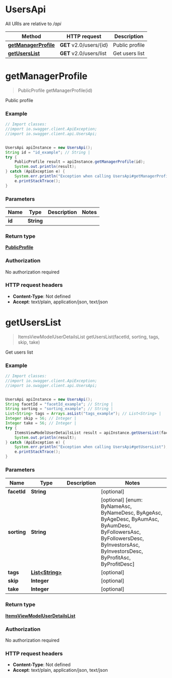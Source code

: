 # UsersApi

All URIs are relative to */api*

Method | HTTP request | Description
------------- | ------------- | -------------
[**getManagerProfile**](UsersApi.md#getManagerProfile) | **GET** v2.0/users/{id} | Public profile
[**getUsersList**](UsersApi.md#getUsersList) | **GET** v2.0/users/list | Get users list

<a name="getManagerProfile"></a>
# **getManagerProfile**
> PublicProfile getManagerProfile(id)

Public profile

### Example
```java
// Import classes:
//import io.swagger.client.ApiException;
//import io.swagger.client.api.UsersApi;


UsersApi apiInstance = new UsersApi();
String id = "id_example"; // String | 
try {
    PublicProfile result = apiInstance.getManagerProfile(id);
    System.out.println(result);
} catch (ApiException e) {
    System.err.println("Exception when calling UsersApi#getManagerProfile");
    e.printStackTrace();
}
```

### Parameters

Name | Type | Description  | Notes
------------- | ------------- | ------------- | -------------
 **id** | **String**|  |

### Return type

[**PublicProfile**](PublicProfile.md)

### Authorization

No authorization required

### HTTP request headers

 - **Content-Type**: Not defined
 - **Accept**: text/plain, application/json, text/json

<a name="getUsersList"></a>
# **getUsersList**
> ItemsViewModelUserDetailsList getUsersList(facetId, sorting, tags, skip, take)

Get users list

### Example
```java
// Import classes:
//import io.swagger.client.ApiException;
//import io.swagger.client.api.UsersApi;


UsersApi apiInstance = new UsersApi();
String facetId = "facetId_example"; // String | 
String sorting = "sorting_example"; // String | 
List<String> tags = Arrays.asList("tags_example"); // List<String> | 
Integer skip = 56; // Integer | 
Integer take = 56; // Integer | 
try {
    ItemsViewModelUserDetailsList result = apiInstance.getUsersList(facetId, sorting, tags, skip, take);
    System.out.println(result);
} catch (ApiException e) {
    System.err.println("Exception when calling UsersApi#getUsersList");
    e.printStackTrace();
}
```

### Parameters

Name | Type | Description  | Notes
------------- | ------------- | ------------- | -------------
 **facetId** | **String**|  | [optional]
 **sorting** | **String**|  | [optional] [enum: ByNameAsc, ByNameDesc, ByAgeAsc, ByAgeDesc, ByAumAsc, ByAumDesc, ByFollowersAsc, ByFollowersDesc, ByInvestorsAsc, ByInvestorsDesc, ByProfitAsc, ByProfitDesc]
 **tags** | [**List&lt;String&gt;**](String.md)|  | [optional]
 **skip** | **Integer**|  | [optional]
 **take** | **Integer**|  | [optional]

### Return type

[**ItemsViewModelUserDetailsList**](ItemsViewModelUserDetailsList.md)

### Authorization

No authorization required

### HTTP request headers

 - **Content-Type**: Not defined
 - **Accept**: text/plain, application/json, text/json

